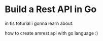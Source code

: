 # Build a Rest API in Go

in tis toturial i gonna learn about:

how to create amrest api with go language :)
